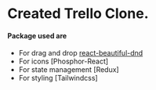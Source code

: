 # Created Trello Clone.

#### Package used are

- For drag and drop [react-beautiful-dnd]("https://www.npmjs.com/package/react-beautiful-dnd")
- For icons [Phosphor-React]
- For state management [Redux]
- For styling [Tailwindcss]
